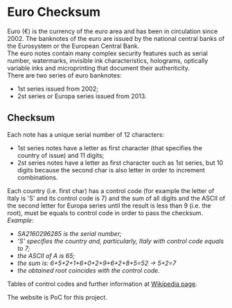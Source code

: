 # Euro Checksum

Euro (€) is the currency of the euro area and has been in circulation since 2002. The banknotes of the euro are issued by the national central banks of the Eurosystem or the European Central Bank.  
The euro notes contain many complex security features such as serial number, watermarks, invisible ink characteristics, holograms, optically variable inks and microprinting that document their authenticity.  
There are two series of euro banknotes:
- 1st series issued from 2002;
- 2st series or Europa series issued from 2013.

## Checksum
Each note has a unique serial number of 12 characters:
- 1st series notes have a letter as first character (that specifies the country of issue) and 11 digits;
- 2st series notes have a letter as first character such as 1st series, but 10 digits because the second char is also letter in order to increment combinations.

Each country (i.e. first char) has a control code (for example the letter of Italy is 'S' and its control code is 7) and the sum of all digits and the ASCII of the second letter for Europa series until the result is less than 9 (i.e. the root), must be equals to control code in order to pass the checksum.  
*Example:*
- *SA2160296285 is the serial number;*
- *'S' specifies the country and, particularly, Italy with control code equals to 7;*
- *the ASCII of A is 65;*
- *the sum is: 6+5+2+1+6+0+2+9+6+2+8+5=52 -> 5+2=7*
- *the obtained root coincides with the control code.*

Tables of control codes and further information at [Wikipedia page](https://en.wikipedia.org/wiki/Euro_banknotes).  

The website is PoC for this project.  
